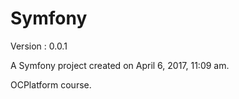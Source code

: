 Symfony
=======

Version : 0.0.1

A Symfony project created on April 6, 2017, 11:09 am.

OCPlatform course.
